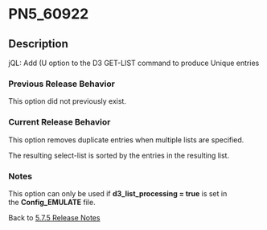 # PN5_60922

<PageHeader />

## Description

jQL: Add (U option to the D3 GET-LIST command to produce Unique entries

### Previous Release Behavior

This option did not previously exist.

### Current Release Behavior

This option removes duplicate entries when multiple lists are specified.

The resulting select-list is sorted by the entries in the resulting list.

### Notes

This option can only be used if **d3\_list\_processing = true** is set in the **Config\_EMULATE** file.

Back to [5.7.5 Release Notes](./../README.md)

  
<PageFooter />
